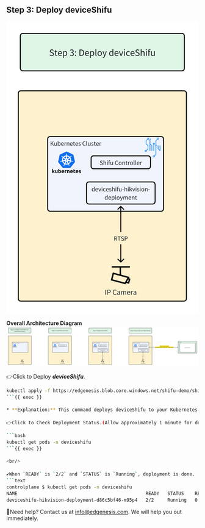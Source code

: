 ## Step 3: Deploy deviceShifu

![step3](../../images/shifu/step3.png)

**Overall Architecture Diagram**
![Architecture](../../images/shifu/overall_architecture.png)



👉Click to Deploy ***deviceShifu***.
```bash
kubectl apply -f https://edgenesis.blob.core.windows.net/shifu-demo/shifu-hikvision-deploy.yaml
```{{ exec }}

* **Explanation:** This command deploys deviceShifu to your Kubernetes cluster using the configuration defined in the provided YAML file.

👉Click to Check Deployment Status.(Allow approximately 1 minute for deployment to complete)

```bash
kubectl get pods -n deviceshifu
```{{ exec }}

<br/>

✔️When `READY` is `2/2` and `STATUS` is `Running`, deployment is done.
```text
controlplane $ kubectl get pods -n deviceshifu
NAME                                               READY   STATUS    RESTARTS   AGE
deviceshifu-hikvision-deployment-d86c5bf46-m95p4   2/2     Running   0          24s
```

🔔Need help? Contact us at [info@edgenesis.com](mailto:info@edgenesis.com). We will help you out immediately.
